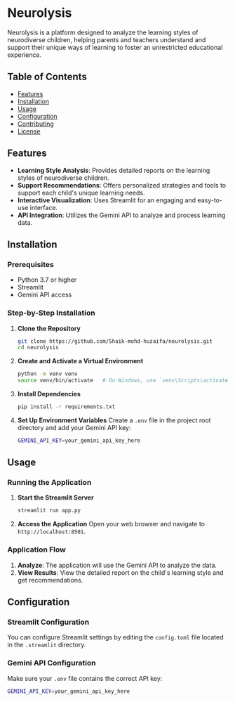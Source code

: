# Neurolysis

Neurolysis is a platform designed to analyze the learning styles of neurodiverse children, helping parents and teachers understand and support their unique ways of learning to foster an unrestricted educational experience.

## Table of Contents
- [Features](#features)
- [Installation](#installation)
- [Usage](#usage)
- [Configuration](#configuration)
- [Contributing](#contributing)
- [License](#license)

## Features
- **Learning Style Analysis**: Provides detailed reports on the learning styles of neurodiverse children.
- **Support Recommendations**: Offers personalized strategies and tools to support each child's unique learning needs.
- **Interactive Visualization**: Uses Streamlit for an engaging and easy-to-use interface.
- **API Integration**: Utilizes the Gemini API to analyze and process learning data.

## Installation

### Prerequisites
- Python 3.7 or higher
- Streamlit
- Gemini API access

### Step-by-Step Installation

1. **Clone the Repository**
    ```sh
    git clone https://github.com/Shaik-mohd-huzaifa/neurolysis.git
    cd neurolysis
    ```

2. **Create and Activate a Virtual Environment**
    ```sh
    python -m venv venv
    source venv/bin/activate   # On Windows, use `venv\Scripts\activate`
    ```

3. **Install Dependencies**
    ```sh
    pip install -r requirements.txt
    ```

4. **Set Up Environment Variables**
    Create a `.env` file in the project root directory and add your Gemini API key:
    ```sh
    GEMINI_API_KEY=your_gemini_api_key_here
    ```

## Usage

### Running the Application
1. **Start the Streamlit Server**
    ```sh
    streamlit run app.py
    ```

2. **Access the Application**
    Open your web browser and navigate to `http://localhost:8501`.

### Application Flow
1. **Analyze**: The application will use the Gemini API to analyze the data.
2. **View Results**: View the detailed report on the child's learning style and get recommendations.

## Configuration

### Streamlit Configuration
You can configure Streamlit settings by editing the `config.toml` file located in the `.streamlit` directory.

### Gemini API Configuration
Make sure your `.env` file contains the correct API key:
```sh
GEMINI_API_KEY=your_gemini_api_key_here
